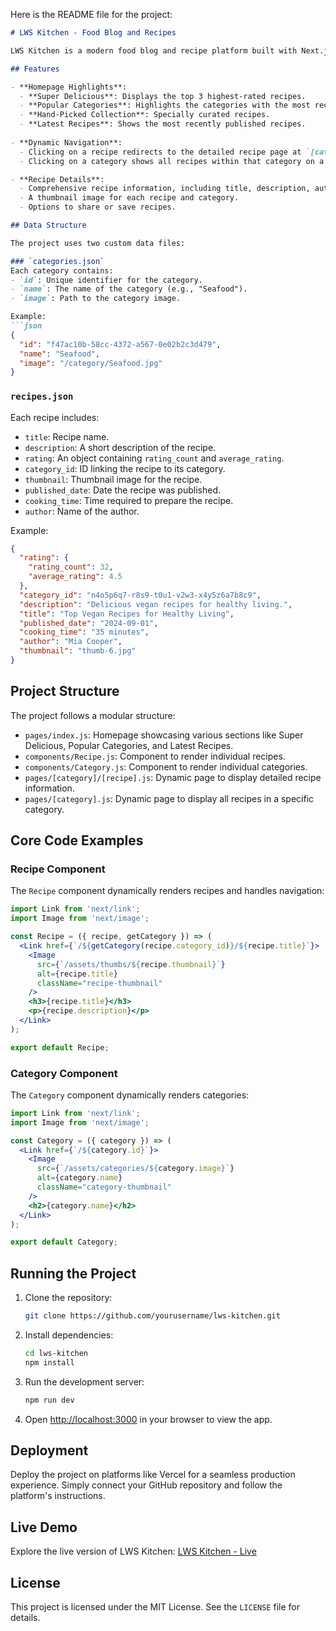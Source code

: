 Here is the README file for the project:

```markdown
# LWS Kitchen - Food Blog and Recipes

LWS Kitchen is a modern food blog and recipe platform built with Next.js. This platform allows users to explore a variety of recipes, discover new categories, and get inspired for their next culinary adventure. It features custom data integration with `categories.json` and `recipes.json` to showcase recipes and categories dynamically.

## Features

- **Homepage Highlights**:
  - **Super Delicious**: Displays the top 3 highest-rated recipes.
  - **Popular Categories**: Highlights the categories with the most recipes.
  - **Hand-Picked Collection**: Specially curated recipes.
  - **Latest Recipes**: Shows the most recently published recipes.
  
- **Dynamic Navigation**:
  - Clicking on a recipe redirects to the detailed recipe page at `[category]/[recipe]`.
  - Clicking on a category shows all recipes within that category on a dedicated category page.

- **Recipe Details**:
  - Comprehensive recipe information, including title, description, author, cooking time, published date, and rating.
  - A thumbnail image for each recipe and category.
  - Options to share or save recipes.

## Data Structure

The project uses two custom data files:

### `categories.json`
Each category contains:
- `id`: Unique identifier for the category.
- `name`: The name of the category (e.g., "Seafood").
- `image`: Path to the category image.

Example:
```json
{
  "id": "f47ac10b-58cc-4372-a567-0e02b2c3d479",
  "name": "Seafood",
  "image": "/category/Seafood.jpg"
}
```

### `recipes.json`
Each recipe includes:
- `title`: Recipe name.
- `description`: A short description of the recipe.
- `rating`: An object containing `rating_count` and `average_rating`.
- `category_id`: ID linking the recipe to its category.
- `thumbnail`: Thumbnail image for the recipe.
- `published_date`: Date the recipe was published.
- `cooking_time`: Time required to prepare the recipe.
- `author`: Name of the author.

Example:
```json
{
  "rating": {
    "rating_count": 32,
    "average_rating": 4.5
  },
  "category_id": "n4o5p6q7-r8s9-t0u1-v2w3-x4y5z6a7b8c9",
  "description": "Delicious vegan recipes for healthy living.",
  "title": "Top Vegan Recipes for Healthy Living",
  "published_date": "2024-09-01",
  "cooking_time": "35 minutes",
  "author": "Mia Cooper",
  "thumbnail": "thumb-6.jpg"
}
```

## Project Structure

The project follows a modular structure:

- `pages/index.js`: Homepage showcasing various sections like Super Delicious, Popular Categories, and Latest Recipes.
- `components/Recipe.js`: Component to render individual recipes.
- `components/Category.js`: Component to render individual categories.
- `pages/[category]/[recipe].js`: Dynamic page to display detailed recipe information.
- `pages/[category].js`: Dynamic page to display all recipes in a specific category.

## Core Code Examples

### Recipe Component
The `Recipe` component dynamically renders recipes and handles navigation:
```jsx
import Link from 'next/link';
import Image from 'next/image';

const Recipe = ({ recipe, getCategory }) => (
  <Link href={`/${getCategory(recipe.category_id)}/${recipe.title}`}>
    <Image
      src={`/assets/thumbs/${recipe.thumbnail}`}
      alt={recipe.title}
      className="recipe-thumbnail"
    />
    <h3>{recipe.title}</h3>
    <p>{recipe.description}</p>
  </Link>
);

export default Recipe;
```

### Category Component
The `Category` component dynamically renders categories:
```jsx
import Link from 'next/link';
import Image from 'next/image';

const Category = ({ category }) => (
  <Link href={`/${category.id}`}>
    <Image
      src={`/assets/categories/${category.image}`}
      alt={category.name}
      className="category-thumbnail"
    />
    <h2>{category.name}</h2>
  </Link>
);

export default Category;
```

## Running the Project

1. Clone the repository:
   ```bash
   git clone https://github.com/yourusername/lws-kitchen.git
   ```

2. Install dependencies:
   ```bash
   cd lws-kitchen
   npm install
   ```

3. Run the development server:
   ```bash
   npm run dev
   ```

4. Open [http://localhost:3000](http://localhost:3000) in your browser to view the app.

## Deployment

Deploy the project on platforms like Vercel for a seamless production experience. Simply connect your GitHub repository and follow the platform's instructions.

## Live Demo

Explore the live version of LWS Kitchen: [LWS Kitchen - Live](https://lws-kitchen-next-js.vercel.app/)

## License

This project is licensed under the MIT License. See the `LICENSE` file for details.
```
